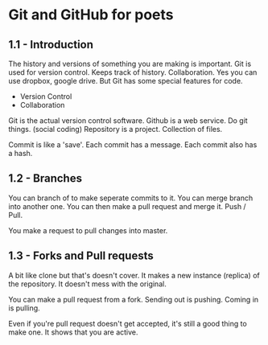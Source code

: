 # Git and GitHub for poets

## 1.1 - Introduction
The history and versions of something you are making is important. Git is used for version control. Keeps track of history. Collaboration. Yes you can use dropbox, google drive. But Git has some special features for code.
* Version Control
* Collaboration

Git is the actual version control software.
Github is a web service. Do git things. (social coding)
Repository is a project. Collection of files.

Commit is like a 'save'. Each commit has a message. Each commit also has a hash.

## 1.2 - Branches
You can branch of to make seperate commits to it. You can merge branch into another one. You can then make a pull request and merge it. Push / Pull.

You make a request to pull changes into master.

## 1.3 - Forks and Pull requests
A bit like clone but that's doesn't cover. It makes a new instance (replica) of the repository. It doesn't mess with the original.

You can make a pull request from a fork. Sending out is pushing. Coming in is pulling.

Even if you're pull request doesn't get accepted, it's still a good thing to make one. It shows that you are active.